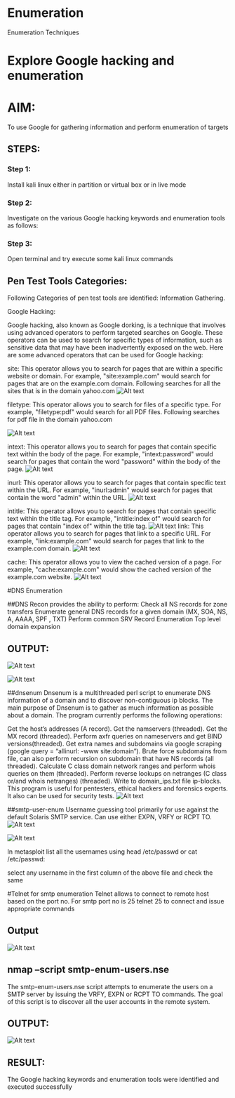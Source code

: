 # Enumeration
Enumeration Techniques

# Explore Google hacking and enumeration 

# AIM:

To use Google for gathering information and perform enumeration of targets

## STEPS:

### Step 1:

Install kali linux either in partition or virtual box or in live mode

### Step 2:

Investigate on the various Google hacking keywords and enumeration tools as follows:


### Step 3:
Open terminal and try execute some kali linux commands

## Pen Test Tools Categories:  

Following Categories of pen test tools are identified:
Information Gathering.

Google Hacking:

Google hacking, also known as Google dorking, is a technique that involves using advanced operators to perform targeted searches on Google. These operators can be used to search for specific types of information, such as sensitive data that may have been inadvertently exposed on the web. Here are some advanced operators that can be used for Google hacking:

site: This operator allows you to search for pages that are within a specific website or domain. For example, "site:example.com" would search for pages that are on the example.com domain.
Following searches for all the sites that is in the domain yahoo.com
![Alt text](img/yahoo.png)

filetype: This operator allows you to search for files of a specific type. For example, "filetype:pdf" would search for all PDF files.
Following searches for pdf file in the domain yahoo.com

![Alt text](img/filetype.png)

intext: This operator allows you to search for pages that contain specific text within the body of the page. For example, "intext:password" would search for pages that contain the word "password" within the body of the page.
![Alt text](img/intext.png)

inurl: This operator allows you to search for pages that contain specific text within the URL. For example, "inurl:admin" would search for pages that contain the word "admin" within the URL.
![Alt text](img/admin.png)

intitle: This operator allows you to search for pages that contain specific text within the title tag. For example, "intitle:index of" would search for pages that contain "index of" within the title tag.
![Alt text](img/index.png)
link: This operator allows you to search for pages that link to a specific URL. For example, "link:example.com" would search for pages that link to the example.com domain.
![Alt text](img/example.png)

cache: This operator allows you to view the cached version of a page. For example, "cache:example.com" would show the cached version of the example.com website.
![Alt text](img/domain.png)
 
#DNS Enumeration


##DNS Recon
provides the ability to perform:
Check all NS records for zone transfers
Enumerate general DNS records for a given domain (MX, SOA, NS, A, AAAA, SPF , TXT)
Perform common SRV Record Enumeration
Top level domain expansion
## OUTPUT:
![Alt text](img/dns.png)



![Alt text](img/cdac.png)


##dnsenum
Dnsenum is a multithreaded perl script to enumerate DNS information of a domain and to discover non-contiguous ip blocks. The main purpose of Dnsenum is to gather as much information as possible about a domain. The program currently performs the following operations:

Get the host’s addresses (A record).
Get the namservers (threaded).
Get the MX record (threaded).
Perform axfr queries on nameservers and get BIND versions(threaded).
Get extra names and subdomains via google scraping (google query = “allinurl: -www site:domain”).
Brute force subdomains from file, can also perform recursion on subdomain that have NS records (all threaded).
Calculate C class domain network ranges and perform whois queries on them (threaded).
Perform reverse lookups on netranges (C class or/and whois netranges) (threaded).
Write to domain_ips.txt file ip-blocks.
This program is useful for pentesters, ethical hackers and forensics experts. It also can be used for security tests.
![Alt text](img/dnsenum.png)

##smtp-user-enum
Username guessing tool primarily for use against the default Solaris SMTP service. Can use either EXPN, VRFY or RCPT TO.
![Alt text](img/smtp.png)

![Alt text](img/smtp2.png)

In metasploit list all the usernames using head /etc/passwd or cat /etc/passwd:


select any username in the first column of the above file and check the same


#Telnet for smtp enumeration
Telnet allows to connect to remote host based on the port no. For smtp port no is 25
telnet <host address> 25 to connect
and issue appropriate commands
  
 ## Output
 ![Alt text](img/telnet.png)
  
  

## nmap –script smtp-enum-users.nse <hostname>

The smtp-enum-users.nse script attempts to enumerate the users on a SMTP server by issuing the VRFY, EXPN or RCPT TO commands. The goal of this script is to discover all the user accounts in the remote system.


## OUTPUT:
![Alt text](img/nmap.png)

## RESULT:
The Google hacking keywords and enumeration tools were identified and executed successfully

